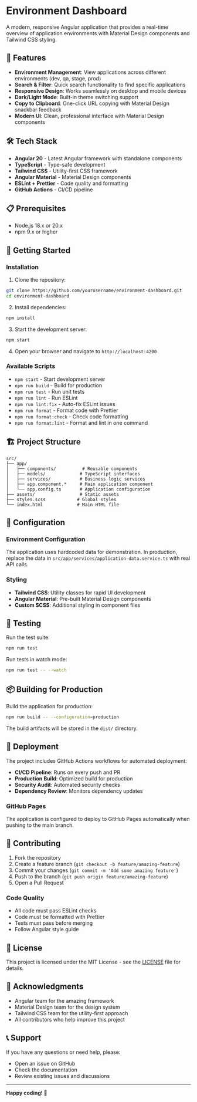 # Environment Dashboard

A modern, responsive Angular application that provides a real-time overview of application environments with Material Design components and Tailwind CSS styling.

## 🚀 Features

- **Environment Management**: View applications across different environments (dev, qa, stage, prod)
- **Search & Filter**: Quick search functionality to find specific applications
- **Responsive Design**: Works seamlessly on desktop and mobile devices
- **Dark/Light Mode**: Built-in theme switching support
- **Copy to Clipboard**: One-click URL copying with Material Design snackbar feedback
- **Modern UI**: Clean, professional interface with Material Design components

## 🛠️ Tech Stack

- **Angular 20** - Latest Angular framework with standalone components
- **TypeScript** - Type-safe development
- **Tailwind CSS** - Utility-first CSS framework
- **Angular Material** - Material Design components
- **ESLint + Prettier** - Code quality and formatting
- **GitHub Actions** - CI/CD pipeline

## 📋 Prerequisites

- Node.js 18.x or 20.x
- npm 9.x or higher

## 🚀 Getting Started

### Installation

1. Clone the repository:

```bash
git clone https://github.com/yourusername/environment-dashboard.git
cd environment-dashboard
```

2. Install dependencies:

```bash
npm install
```

3. Start the development server:

```bash
npm start
```

4. Open your browser and navigate to `http://localhost:4200`

### Available Scripts

- `npm start` - Start development server
- `npm run build` - Build for production
- `npm run test` - Run unit tests
- `npm run lint` - Run ESLint
- `npm run lint:fix` - Auto-fix ESLint issues
- `npm run format` - Format code with Prettier
- `npm run format:check` - Check code formatting
- `npm run format:lint` - Format and lint in one command

## 🏗️ Project Structure

```
src/
├── app/
│   ├── components/          # Reusable components
│   ├── models/             # TypeScript interfaces
│   ├── services/           # Business logic services
│   ├── app.component.*     # Main application component
│   └── app.config.ts       # Application configuration
├── assets/                 # Static assets
├── styles.scss            # Global styles
└── index.html             # Main HTML file
```

## 🔧 Configuration

### Environment Configuration

The application uses hardcoded data for demonstration. In production, replace the data in `src/app/services/application-data.service.ts` with real API calls.

### Styling

- **Tailwind CSS**: Utility classes for rapid UI development
- **Angular Material**: Pre-built Material Design components
- **Custom SCSS**: Additional styling in component files

## 🧪 Testing

Run the test suite:

```bash
npm run test
```

Run tests in watch mode:

```bash
npm run test -- --watch
```

## 📦 Building for Production

Build the application for production:

```bash
npm run build -- --configuration=production
```

The build artifacts will be stored in the `dist/` directory.

## 🚀 Deployment

The project includes GitHub Actions workflows for automated deployment:

- **CI/CD Pipeline**: Runs on every push and PR
- **Production Build**: Optimized build for production
- **Security Audit**: Automated security checks
- **Dependency Review**: Monitors dependency updates

### GitHub Pages

The application is configured to deploy to GitHub Pages automatically when pushing to the main branch.

## 🤝 Contributing

1. Fork the repository
2. Create a feature branch (`git checkout -b feature/amazing-feature`)
3. Commit your changes (`git commit -m 'Add some amazing feature'`)
4. Push to the branch (`git push origin feature/amazing-feature`)
5. Open a Pull Request

### Code Quality

- All code must pass ESLint checks
- Code must be formatted with Prettier
- Tests must pass before merging
- Follow Angular style guide

## 📝 License

This project is licensed under the MIT License - see the [LICENSE](LICENSE) file for details.

## 🙏 Acknowledgments

- Angular team for the amazing framework
- Material Design team for the design system
- Tailwind CSS team for the utility-first approach
- All contributors who help improve this project

## 📞 Support

If you have any questions or need help, please:

- Open an issue on GitHub
- Check the documentation
- Review existing issues and discussions

---

**Happy coding! 🎉**
